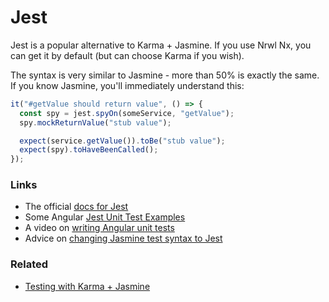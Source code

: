 # Jest

Jest is a popular alternative to Karma + Jasmine. If you use Nrwl Nx, you can get it by default (but can choose Karma if you wish).

The syntax is very similar to Jasmine - more than 50% is exactly the same. If you know Jasmine, you'll immediately understand this:

```javascript
it("#getValue should return value", () => {
  const spy = jest.spyOn(someService, "getValue");
  spy.mockReturnValue("stub value");

  expect(service.getValue()).toBe("stub value");
  expect(spy).toHaveBeenCalled();
});
```

### Links

- The official [docs for Jest](https://jestjs.io/)
- Some Angular [Jest Unit Test Examples](https://allenhwkim.medium.com/angular5-jest-unit-test-examples-a9538ece6cd)
- A video on [writing Angular unit tests](https://www.youtube.com/watch?v=PdVerlfmO6M)
- Advice on [changing Jasmine test syntax to Jest](https://nx.dev/latest/angular/modern-angular/karma-to-jest#3-migrate-spec-files-to-jest)

### Related

- [Testing with Karma + Jasmine](testing.md)
